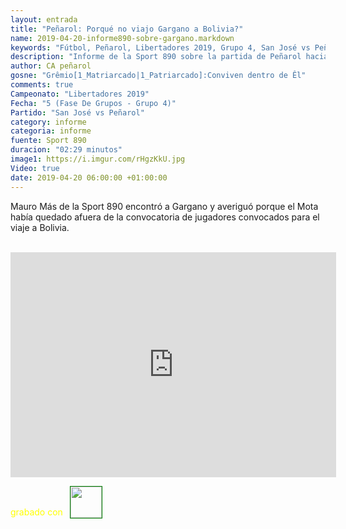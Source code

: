 ```yaml
---
layout: entrada
title: "Peñarol: Porqué no viajo Gargano a Bolivia?"
name: 2019-04-20-informe890-sobre-gargano.markdown
keywords: "Fútbol, Peñarol, Libertadores 2019, Grupo 4, San José vs Peñarol, Informe, Video"
description: "Informe de la Sport 890 sobre la partida de Peñarol hacia Bolivia, Mauro Más habló con Gargano y le preguntó sobre su ausencia"
author: CA peñarol
gosne: "Grêmio[1_Matriarcado|1_Patriarcado]:Conviven dentro de Êl"
comments: true
Campeonato: "Libertadores 2019"
Fecha: "5 (Fase De Grupos - Grupo 4)"
Partido: "San José vs Peñarol"
category: informe
categoria: informe
fuente: Sport 890
duracion: "02:29 minutos"
image1: https://i.imgur.com/rHgzKkU.jpg
Video: true
date: 2019-04-20 06:00:00 +01:00:00
---
```


Mauro Más de la Sport 890 encontró a Gargano y averiguó porque el Mota había quedado afuera de la convocatoria de jugadores convocados para el viaje a Bolivia.

<br>

<iframe width="521" height="360" src="https://www.youtube.com/embed/HMwyXAJvdPw" frameborder="0" allow="accelerometer; autoplay; encrypted-media; gyroscope; picture-in-picture" allowfullscreen></iframe>

<span style="color:yellow;">grabado con</span> <a href="http://ffmpeg.org"><img src="{{ site.url }}/images/ffmpeg.png" width="50px" style="border:1px solid green;vertical-align: sub;margin-left:7px;"></a>
